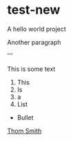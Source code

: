 test-new
========

A hello world project


Another paragraph

'''
<p>This is some text</p>

1. This
2. Is
3. a
4. List

* Bullet

[Thom Smith](http://www.thom-smith.co.uk)
